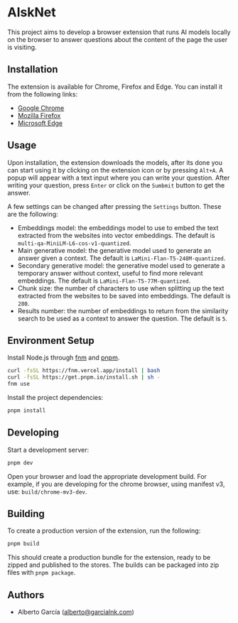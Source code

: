 # AIskNet

This project aims to develop a browser extension that runs AI models locally on the browser to answer questions about the content of the page the user is visiting.

## Installation

The extension is available for Chrome, Firefox and Edge. You can install it from the following links:

- [Google Chrome](https://chrome.google.com/webstore/detail/aisknet/liibjfofhopeoojijndnphmgkgfpcfbm)
- [Mozilla Firefox](https://addons.mozilla.org/en-US/firefox/addon/aisknet/)
- [Microsoft Edge](https://microsoftedge.microsoft.com/addons/detail/aisknet/ljpkncjbemlcgopfnaijpdfnkcdcnlpj)

## Usage

Upon installation, the extension downloads the models, after its done you can start using it by clicking on the extension icon or by pressing `Alt+A`. A popup will appear with a text input where you can write your question. After writing your question, press `Enter` or click on the `Sumbmit` button to get the answer.

A few settings can be changed after pressing the `Settings` button. These are the following:

- Embeddings model: the embeddings model to use to embed the text extracted from the websites into vector embeddings. The default is `multi-qa-MiniLM-L6-cos-v1-quantized`.
- Main generative model: the generative model used to generate an answer given a context. The default is `LaMini-Flan-T5-248M-quantized`.
- Secondary generative model: the generative model used to generate a temporary answer without context, useful to find more relevant embeddings. The default is `LaMini-Flan-T5-77M-quantized`.
- Chunk size: the number of characters to use when splitting up the text extracted from the websites to be saved into embeddings. The default is `280`.
- Results number: the number of embeddings to return from the similarity search to be used as a context to answer the question. The default is `5`.

## Environment Setup

Install Node.js through [fnm](https://github.com/Schniz/fnm#installation) and [pnpm](https://pnpm.io/installation#using-a-standalone-script).

```bash
curl -fsSL https://fnm.vercel.app/install | bash
curl -fsSL https://get.pnpm.io/install.sh | sh -
fnm use
```

Install the project dependencies:

```bash
pnpm install
```

## Developing

Start a development server:

```bash
pnpm dev
```

Open your browser and load the appropriate development build. For example, if you are developing for the chrome browser, using manifest v3, use: `build/chrome-mv3-dev`.

## Building

To create a production version of the extension, run the following:

```bash
pnpm build
```

This should create a production bundle for the extension, ready to be zipped and published to the stores. The builds can be packaged into zip files with `pnpm package`.

## Authors

- Alberto García (<alberto@garcialnk.com>)
